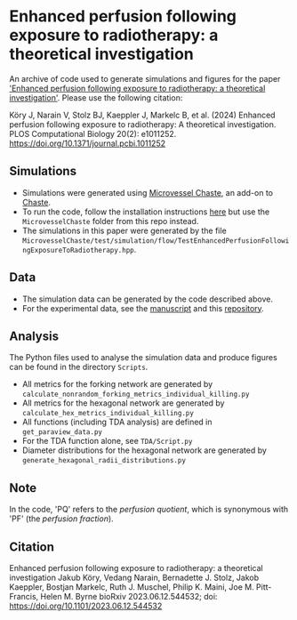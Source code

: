 # Enhanced perfusion following exposure to radiotherapy: a theoretical investigation

An archive of code used to generate simulations and figures for the paper ['Enhanced perfusion following exposure to radiotherapy: a theoretical investigation'](https://doi.org/10.1371/journal.pcbi.1011252). Please use the following citation:

Köry J, Narain V, Stolz BJ, Kaeppler J, Markelc B, et al. (2024) Enhanced perfusion following exposure to radiotherapy: A theoretical investigation. PLOS Computational Biology 20(2): e1011252. https://doi.org/10.1371/journal.pcbi.1011252

## Simulations

- Simulations were generated using [Microvessel Chaste](https://jmsgrogan.github.io/MicrovesselChaste/), an add-on to [Chaste](http://www.cs.ox.ac.uk/chaste/).
- To run the code, follow the installation instructions [here](https://jmsgrogan.github.io/MicrovesselChaste/) but use the `MicrovesselChaste` folder from this repo instead.  
- The simulations in this paper were generated by the file `MicrovesselChaste/test/simulation/flow/TestEnhancedPerfusionFollowingExposureToRadiotherapy.hpp`.

## Data

- The simulation data can be generated by the code described above.
- For the experimental data, see the [manuscript](www.biorxiv.org/content/10.1101/2023.06.12.544532v1) and this [repository](https://zenodo.org/record/8011700).

## Analysis

The Python files used to analyse the simulation data and produce figures can be found in the directory `Scripts`.

- All metrics for the forking network are generated by `calculate_nonrandom_forking_metrics_individual_killing.py`
- All metrics for the hexagonal network are generated by `calculate_hex_metrics_individual_killing.py`
- All functions (including TDA analysis) are defined in `get_paraview_data.py`
- For the TDA function alone, see `TDA/Script.py`
- Diameter distributions for the hexagonal network are generated by `generate_hexagonal_radii_distributions.py`

## Note

In the code, 'PQ' refers to the _perfusion quotient_, which is synonymous with 'PF' (the _perfusion fraction_).

## Citation

Enhanced perfusion following exposure to radiotherapy: a theoretical investigation
Jakub Köry, Vedang Narain, Bernadette J. Stolz, Jakob Kaeppler, Bostjan Markelc, Ruth J. Muschel, Philip K. Maini, Joe M. Pitt-Francis, Helen M. Byrne
bioRxiv 2023.06.12.544532; doi: https://doi.org/10.1101/2023.06.12.544532
